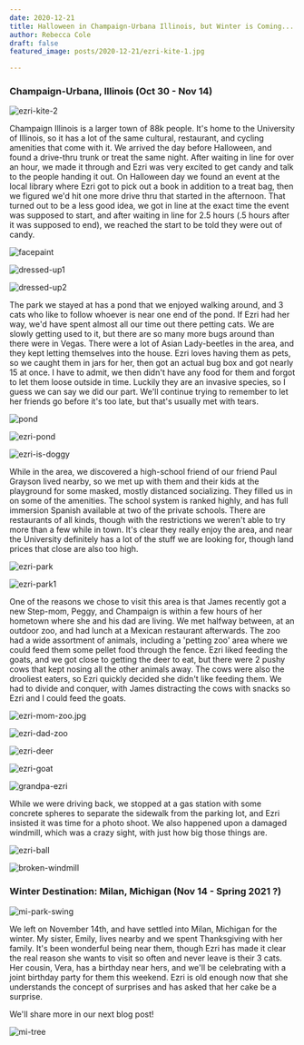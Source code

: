 ```yaml
---
date: 2020-12-21
title: Halloween in Champaign-Urbana Illinois, but Winter is Coming...
author: Rebecca Cole
draft: false
featured_image: posts/2020-12-21/ezri-kite-1.jpg

---
```


### Champaign-Urbana, Illinois (Oct 30 - Nov 14)

![ezri-kite-2](ezri-kite-2.jpg)

Champaign Illinois is a larger town of 88k people. It's home to the University of Illinois, so it has a lot of the same cultural, restaurant, and cycling amenities that come with it. We arrived the day before Halloween, and found a drive-thru trunk or treat the same night. After waiting in line for over an hour, we made it through and Ezri was very excited to get candy and talk to the people handing it out. On Halloween day we found an event at the local library where Ezri got to pick out a book in addition to a treat bag, then we figured we'd hit one more drive thru that started in the afternoon. That turned out to be a less good idea, we got in line at the exact time the event was supposed to start, and after waiting in line for 2.5 hours (.5 hours after it was supposed to end), we reached the start to be told they were out of candy. 

![facepaint](facepaint.jpg)

![dressed-up1](dressed-up1.jpg)

![dressed-up2](dressed-up2.jpg)



The park we stayed at has a pond that we enjoyed walking around, and 3 cats who like to follow whoever is near one end of the pond. If Ezri had her way, we'd have spent almost all our time out there petting cats. We are slowly getting used to it, but there are so many more bugs around than there were in Vegas. There were a lot of Asian Lady-beetles in the area, and they kept letting themselves into the house. Ezri loves having them as pets, so we caught them in jars for her, then got an actual bug box and got nearly 15 at once. I have to admit, we then didn't have any food for them and forgot to let them loose outside in time. Luckily they are an invasive species, so I guess we can say we did our part. We'll continue trying to remember to let her friends go before it's too late, but that's usually met with tears.

![pond](pond.jpg)

![ezri-pond](ezri-pond.jpg)

![ezri-is-doggy](ezri-is-doggy.jpg)

While in the area, we discovered a high-school friend of our friend Paul Grayson lived nearby, so we met up with them and their kids at the playground for some masked, mostly distanced socializing. They filled us in on some of the amenities. The school system is ranked highly, and has full immersion Spanish available at two of the private schools. There are restaurants of all kinds, though with the restrictions we weren't able to try more than a few while in town. It's clear they really enjoy the area, and near the University definitely has a lot of the stuff we are looking for, though land prices that close are also too high.

![ezri-park](ezri-park.jpg)

![ezri-park1](ezri-park1.jpg)

One of the reasons we chose to visit this area is that James recently got a new Step-mom, Peggy, and Champaign is within a few hours of her hometown where she and his dad are living. We met halfway between, at an outdoor zoo, and had lunch at a Mexican restaurant afterwards. The zoo had a wide assortment of animals, including a 'petting zoo' area where we could feed them some pellet food through the fence. Ezri liked feeding the goats, and we got close to getting the deer to eat, but there were 2 pushy cows that kept nosing all the other animals away. The cows were also the drooliest eaters, so Ezri quickly decided she didn't like feeding them. We had to divide and conquer, with James distracting the cows with snacks so Ezri and I could feed the goats.

![ezri-mom-zoo.jpg](ezri-mom-zoo.jpg.jpg)

![ezri-dad-zoo](ezri-dad-zoo.jpg)

![ezri-deer](ezri-deer.jpg)

![ezri-goat](ezri-goat.jpg)

![grandpa-ezri](grandpa-ezri.jpg)

While we were driving back, we stopped at a gas station with some concrete spheres to separate the sidewalk from the parking lot, and Ezri insisted it was time for a photo shoot. We also happened upon a damaged windmill, which was a crazy sight, with just how big those things are.

![ezri-ball](ezri-ball.jpg)

![broken-windmill](broken-windmill.jpg)

### Winter Destination: Milan, Michigan (Nov 14 - Spring 2021 ?)

![mi-park-swing](mi-park-swing.jpg)

We left on November 14th, and have settled into Milan, Michigan for the winter. My sister, Emily, lives nearby and we spent Thanksgiving with her family. It's been wonderful being near them, though Ezri has made it clear the real reason she wants to visit so often and never leave is their 3 cats. Her cousin, Vera, has a birthday near hers, and we'll be celebrating with a joint birthday party for them this weekend. Ezri is old enough now that she understands the concept of surprises and has asked that her cake be a surprise.

We'll share more in our next blog post!

![mi-tree](mi-tree.jpg)